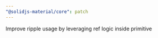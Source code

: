 ```yaml
---
"@solidjs-material/core": patch
---
```


Improve ripple usage by leveraging ref logic inside primitive
